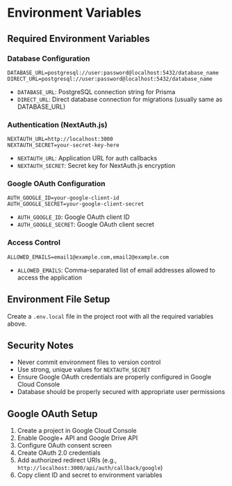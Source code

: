 # Environment Variables

## Required Environment Variables

### Database Configuration
```env
DATABASE_URL=postgresql://user:password@localhost:5432/database_name
DIRECT_URL=postgresql://user:password@localhost:5432/database_name
```
- `DATABASE_URL`: PostgreSQL connection string for Prisma
- `DIRECT_URL`: Direct database connection for migrations (usually same as DATABASE_URL)

### Authentication (NextAuth.js)
```env
NEXTAUTH_URL=http://localhost:3000
NEXTAUTH_SECRET=your-secret-key-here
```
- `NEXTAUTH_URL`: Application URL for auth callbacks
- `NEXTAUTH_SECRET`: Secret key for NextAuth.js encryption

### Google OAuth Configuration
```env
AUTH_GOOGLE_ID=your-google-client-id
AUTH_GOOGLE_SECRET=your-google-client-secret
```
- `AUTH_GOOGLE_ID`: Google OAuth client ID
- `AUTH_GOOGLE_SECRET`: Google OAuth client secret

### Access Control
```env
ALLOWED_EMAILS=email1@example.com,email2@example.com
```
- `ALLOWED_EMAILS`: Comma-separated list of email addresses allowed to access the application

## Environment File Setup
Create a `.env.local` file in the project root with all the required variables above.

## Security Notes
- Never commit environment files to version control
- Use strong, unique values for `NEXTAUTH_SECRET`
- Ensure Google OAuth credentials are properly configured in Google Cloud Console
- Database should be properly secured with appropriate user permissions

## Google OAuth Setup
1. Create a project in Google Cloud Console
2. Enable Google+ API and Google Drive API
3. Configure OAuth consent screen
4. Create OAuth 2.0 credentials
5. Add authorized redirect URIs (e.g., `http://localhost:3000/api/auth/callback/google`)
6. Copy client ID and secret to environment variables